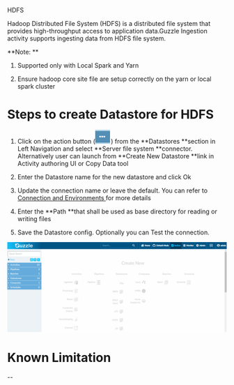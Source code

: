 HDFS

Hadoop Distributed File System (HDFS) is a distributed file system that provides high-throughput access to application data.Guzzle Ingestion activity supports ingesting data from HDFS file system. 

**Note: **

1. Supported only with Local Spark and Yarn

2. Ensure hadoop core site file are setup correctly on the yarn or local spark cluster

# Steps to create Datastore  for HDFS

1. Click on the action button (![image alt text](/img/docs/how-to-guides/datastores/action_button.png)) from the **Datastores **section in Left Navigation and select **Server file system **connector. Alternatively user can launch from **Create New Datastore **link in Activity authoring UI or Copy Data tool

2. Enter the Datastore name for the new datastore and click Ok

3. Update the connection name or leave the default. You can refer to [Connection and Environments ](http://http) for more details

4. Enter the **Path **that shall be used as base directory for reading or writing files 

5. Save the Datastore config. Optionally you can Test the connection. 

![image alt text](/img/docs/how-to-guides/datastores/HDFS_1.gif)

# Known Limitation

--

